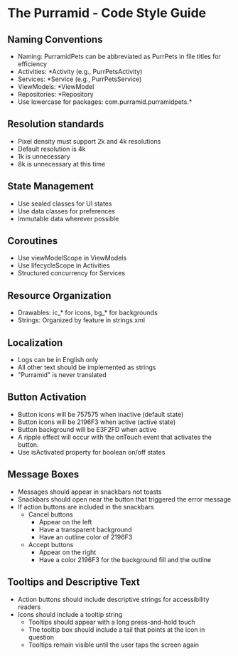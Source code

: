 # The Purramid - Code Style Guide

## Naming Conventions
- Naming: PurramidPets can be abbreviated as PurrPets in file titles for efficiency
- Activities: *Activity (e.g., PurrPetsActivity)
- Services: *Service (e.g., PurrPetsService)
- ViewModels: *ViewModel
- Repositories: *Repository
- Use lowercase for packages: com.purramid.purramidpets.*

## Resolution standards
- Pixel density must support 2k and 4k resolutions
- Default resolution is 4k
- 1k is unnecessary
- 8k is unnecessary at this time

## State Management
- Use sealed classes for UI states
- Use data classes for preferences
- Immutable data wherever possible

## Coroutines
- Use viewModelScope in ViewModels
- Use lifecycleScope in Activities
- Structured concurrency for Services

## Resource Organization
- Drawables: ic_* for icons, bg_* for backgrounds
- Strings: Organized by feature in strings.xml

## Localization
- Logs can be in English only
- All other text should be implemented as strings
- "Purramid" is never translated

## Button Activation
- Button icons will be 757575 when inactive (default state)
- Button icons will be 2196F3 when active (active state)
- Button background will be E3F2FD when active
- A ripple effect will occur with the onTouch event that activates the button.
- Use isActivated property for boolean on/off states

## Message Boxes
- Messages should appear in snackbars not toasts
- Snackbars should open near the button that triggered the error message
- If action buttons are included in the snackbars
	- Cancel buttons
		- Appear on the left
		- Have a transparent background
		- Have an outline color of 2196F3
	- Accept buttons
		- Appear on the right
		- Have a color 2196F3 for the background fill and the outline
		
## Tooltips and Descriptive Text
- Action buttons should include descriptive strings for accessibility readers
- Icons should include a tooltip string
	- Tooltips should appear with a long press-and-hold touch
	- The tooltip box should include a tail that points at the icon in question
	- Tooltips remain visible until the user taps the screen again